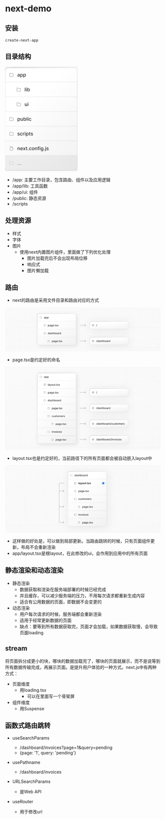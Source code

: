 # next-demo

## 安装

```
create-next-app
```

## 目录结构

![image-20240323080346718](.\images\image-20240323080346718.png)

- /app: 主要工作目录，包含路由、组件以及应用逻辑
- /app/lib: 工具函数
- /app/ui: 组件
- /public: 静态资源
- /scripts

## 处理资源

- 样式
- 字体
- 图片
  - 使用next内置图片组件，里面做了下列优化处理
    - 图片加载完后不会出现布局位移
    - 响应式
    - 图片懒加载

## 路由

- next的路由是采用文件目录和路由对应的方式

![](.\images\Snipaste_2024-03-23_09-20-08.png)

- page.tsx是约定好的命名

![](.\images\Snipaste_2024-03-23_09-44-55.png)

- layout.tsx也是约定好的，当前路径下的所有页面都会被自动嵌入layout中

![](.\images\Snipaste_2024-03-23_09-43-41.png)

- 这样做的好处是，可以做到局部更新。当路由跳转的时候，只有页面组件更新，布局不会重新渲染
- app/layout.tsx是根layout，在此修改的ui，会作用到应用中的所有页面

## 静态渲染和动态渲染

- 静态渲染
  - 数据获取和渲染在服务端部署的时候已经完成
  - 并且缓存，可以减少服务端的压力，不用每次请求都重新生成内容
  - 适合有公用数据的页面，即数据不会变更的
- 动态渲染
  - 用户每次请求的时候，服务端都会重新渲染
  - 适用于经常更新数据的页面
  - 缺点：要等到所有数据获取完，页面才会加载，如果数据获取慢，会导致页面loading

## stream

将页面拆分成更小的块，哪块的数据加载完了，哪块的页面就展示，而不是说等到所有数据传输完成，再展示页面。是提升用户体验的一种方式。next.js中有两种方式：

- 页面维度
  - 用loading.tsx
    - 可以在里面写一个骨架屏
- 组件维度
  - 用Suspense

## 函数式路由跳转

- useSearchParams
  - /dashboard/invoices?page=1&query=pending 
  - {page: '1', query: 'pending'}

- usePathname
  - /dashboard/invoices
- URLSearchParams
  - 是Web API
- useRouter
  - 用于修改url
